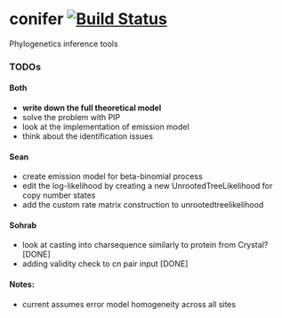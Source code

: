 <!-- File generated by tutorialj -->
# conifer [![Build Status](https://travis-ci.org/alexandrebouchard/conifer.png?branch=master)](https://travis-ci.org/alexandrebouchard/conifer)


Phylogenetics inference tools

### TODOs

#### Both 

- __write down the full theoretical model__
- solve the problem with PIP
- look at the implementation of emission model 
- think about the identification issues

#### Sean

- create emission model for beta-binomial process
- edit the log-likelihood by creating a new UnrootedTreeLikelihood for copy number states
- add the custom rate matrix construction to unrootedtreelikelihood 



#### Sohrab

- look at casting into charsequence similarly to protein from Crystal? [DONE]
- adding validity check to cn pair input [DONE]


#### Notes: 

- current assumes error model homogeneity across all sites 
